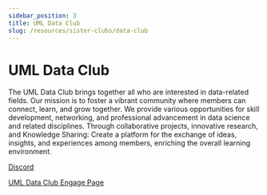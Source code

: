 ```yaml
---
sidebar_position: 3
title: UML Data Club
slug: /resources/sister-clubs/data-club
---
```


# UML Data Club

The UML Data Club brings together all who are interested in data-related fields. Our mission is
to foster a vibrant community where members can connect, learn, and grow together. We
provide various opportunities for skill development, networking, and professional advancement
in data science and related disciplines. Through collaborative projects, innovative research, and
Knowledge Sharing: Create a platform for the exchange of ideas, insights, and experiences
among members, enriching the overall learning environment.

[Discord](https://discord.gg/qBbpnbK7Cs)

[UML Data Club Engage Page](https://umasslowellclubs.campuslabs.com/engage/organization/umldataclub)